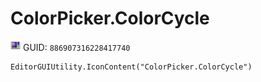 # ColorPicker.ColorCycle
![](/img/ColorPicker.ColorCycle.png)
GUID: `886907316228417740`
```
EditorGUIUtility.IconContent("ColorPicker.ColorCycle")
```
